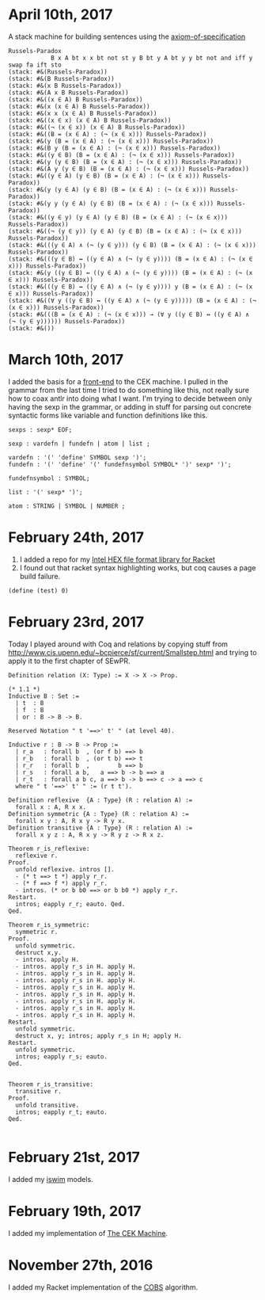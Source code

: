 # April 10th, 2017

A stack machine for building sentences using the [axiom-of-specification](https://github.com/jerry-james/axiom-of-specification)

```racket
Russels-Paradox
            B x A bt x x bt not st y B bt y A bt y y bt not and iff y swap fa ift sto 
(stack: #&(Russels-Paradox))
(stack: #&(B Russels-Paradox))
(stack: #&(x B Russels-Paradox))
(stack: #&(A x B Russels-Paradox))
(stack: #&((x ∈ A) B Russels-Paradox))
(stack: #&(x (x ∈ A) B Russels-Paradox))
(stack: #&(x x (x ∈ A) B Russels-Paradox))
(stack: #&((x ∈ x) (x ∈ A) B Russels-Paradox))
(stack: #&((¬ (x ∈ x)) (x ∈ A) B Russels-Paradox))
(stack: #&((B = (x ∈ A) : (¬ (x ∈ x))) Russels-Paradox))
(stack: #&(y (B = (x ∈ A) : (¬ (x ∈ x))) Russels-Paradox))
(stack: #&(B y (B = (x ∈ A) : (¬ (x ∈ x))) Russels-Paradox))
(stack: #&((y ∈ B) (B = (x ∈ A) : (¬ (x ∈ x))) Russels-Paradox))
(stack: #&(y (y ∈ B) (B = (x ∈ A) : (¬ (x ∈ x))) Russels-Paradox))
(stack: #&(A y (y ∈ B) (B = (x ∈ A) : (¬ (x ∈ x))) Russels-Paradox))
(stack: #&((y ∈ A) (y ∈ B) (B = (x ∈ A) : (¬ (x ∈ x))) Russels-Paradox))
(stack: #&(y (y ∈ A) (y ∈ B) (B = (x ∈ A) : (¬ (x ∈ x))) Russels-Paradox))
(stack: #&(y y (y ∈ A) (y ∈ B) (B = (x ∈ A) : (¬ (x ∈ x))) Russels-Paradox))
(stack: #&((y ∈ y) (y ∈ A) (y ∈ B) (B = (x ∈ A) : (¬ (x ∈ x))) Russels-Paradox))
(stack: #&((¬ (y ∈ y)) (y ∈ A) (y ∈ B) (B = (x ∈ A) : (¬ (x ∈ x))) Russels-Paradox))
(stack: #&(((y ∈ A) ∧ (¬ (y ∈ y))) (y ∈ B) (B = (x ∈ A) : (¬ (x ∈ x))) Russels-Paradox))
(stack: #&(((y ∈ B) ↔ ((y ∈ A) ∧ (¬ (y ∈ y)))) (B = (x ∈ A) : (¬ (x ∈ x))) Russels-Paradox))
(stack: #&(y ((y ∈ B) ↔ ((y ∈ A) ∧ (¬ (y ∈ y)))) (B = (x ∈ A) : (¬ (x ∈ x))) Russels-Paradox))
(stack: #&(((y ∈ B) ↔ ((y ∈ A) ∧ (¬ (y ∈ y)))) y (B = (x ∈ A) : (¬ (x ∈ x))) Russels-Paradox))
(stack: #&((∀ y ((y ∈ B) ↔ ((y ∈ A) ∧ (¬ (y ∈ y))))) (B = (x ∈ A) : (¬ (x ∈ x))) Russels-Paradox))
(stack: #&(((B = (x ∈ A) : (¬ (x ∈ x))) → (∀ y ((y ∈ B) ↔ ((y ∈ A) ∧ (¬ (y ∈ y)))))) Russels-Paradox))
(stack: #&())
```

# March 10th, 2017

I added the basis for a [front-end](https://github.com/jerry-james/cek/blob/master/src/main/antlr4/Sexp.g4) to the CEK machine.  I pulled in the grammar from the last time I tried to do something like this, not really sure how to coax antlr into doing what I want.  I'm trying to decide between only having the sexp in the grammar, or adding in stuff for parsing out concrete syntactic forms like variable and function definitions like this. 

```
sexps : sexp* EOF;

sexp : vardefn | fundefn | atom | list ;

vardefn : '(' 'define' SYMBOL sexp ')';
fundefn : '(' 'define' '(' fundefnsymbol SYMBOL* ')' sexp* ')';

fundefnsymbol : SYMBOL;

list : '(' sexp* ')';

atom : STRING | SYMBOL | NUMBER ;
```

# February 24th, 2017

1. I added a repo for my [Intel HEX file format library for Racket](https://github.com/jerry-james/intel-hex)
2. I found out that racket syntax highlighting works, but coq causes a page build failure.

```racket
(define (test) 0)
```

# February 23rd, 2017

Today I played around with Coq and relations by copying stuff from http://www.cis.upenn.edu/~bcpierce/sf/current/Smallstep.html and trying to apply it to the first chapter of SEwPR.

```
Definition relation (X: Type) := X -> X -> Prop.

(* 1.1 *)
Inductive B : Set :=
  | t  : B
  | f  : B
  | or : B -> B -> B.

Reserved Notation " t '==>' t' " (at level 40).

Inductive r : B -> B -> Prop :=
  | r_a   : forall b  , (or f b) ==> b
  | r_b   : forall b  , (or t b) ==> t
  | r_r   : forall b  ,        b ==> b
  | r_s   : forall a b,   a ==> b -> b ==> a
  | r_t   : forall a b c, a ==> b -> b ==> c -> a ==> c
  where " t '==>' t' " := (r t t').

Definition reflexive  {A : Type} (R : relation A) :=
  forall x : A, R x x.
Definition symmetric {A : Type} (R : relation A) :=
  forall x y : A, R x y -> R y x.
Definition transitive {A : Type} (R : relation A) :=
  forall x y z : A, R x y -> R y z -> R x z.
  
Theorem r_is_reflexive: 
  reflexive r.
Proof.
  unfold reflexive. intros [].
  - (* t ==> t *) apply r_r.
  - (* f ==> f *) apply r_r.
  - intros. (* or b b0 ==> or b b0 *) apply r_r.
Restart.
  intros; eapply r_r; eauto. Qed.
Qed.

Theorem r_is_symmetric:
  symmetric r.
Proof.
  unfold symmetric.
  destruct x,y.
  - intros. apply H.
  - intros. apply r_s in H. apply H.
  - intros. apply r_s in H. apply H.
  - intros. apply r_s in H. apply H.
  - intros. apply r_s in H. apply H.
  - intros. apply r_s in H. apply H.
  - intros. apply r_s in H. apply H.
  - intros. apply r_s in H. apply H.
  - intros. apply r_s in H. apply H.
Restart.
  unfold symmetric.
  destruct x, y; intros; apply r_s in H; apply H.
Restart.
  unfold symmetric.
  intros; eapply r_s; eauto. 
Qed.


Theorem r_is_transitive:
  transitive r.
Proof.
  unfold transitive. 
  intros; eapply r_t; eauto.
Qed.
  
```


# February 21st, 2017
I added my [iswim](https://github.com/jerry-james/iswim) models.

# February 19th, 2017
I added my implementation of [The CEK Machine](https://github.com/jerry-james/cek).


# November 27th, 2016
I added my Racket implementation of the [COBS](https://github.com/jerry-james/cobs) algorithm. 
